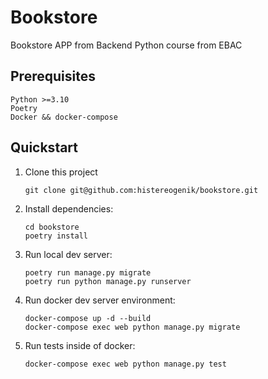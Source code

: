 # Bookstore

Bookstore APP from Backend Python course from EBAC

## Prerequisites

```
Python >=3.10
Poetry
Docker && docker-compose

```

## Quickstart

1. Clone this project

   ```shell
   git clone git@github.com:histereogenik/bookstore.git
   ```

2. Install dependencies:

   ```shell
   cd bookstore
   poetry install
   ```

3. Run local dev server:

   ```shell
   poetry run manage.py migrate
   poetry run python manage.py runserver
   ```
   
4. Run docker dev server environment:

   ```shell
   docker-compose up -d --build 
   docker-compose exec web python manage.py migrate
   ```

5. Run tests inside of docker:

   ```shell
   docker-compose exec web python manage.py test
   ```



